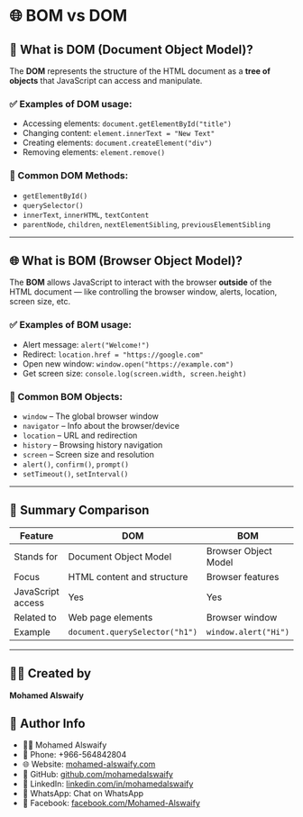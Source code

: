 # 🌐 BOM vs DOM

## 🧠 What is DOM (Document Object Model)?

The **DOM** represents the structure of the HTML document as a **tree of objects** that JavaScript can access and manipulate.

### ✅ Examples of DOM usage:

- Accessing elements: `document.getElementById("title")`
- Changing content: `element.innerText = "New Text"`
- Creating elements: `document.createElement("div")`
- Removing elements: `element.remove()`

### 🔧 Common DOM Methods:

- `getElementById()`
- `querySelector()`
- `innerText`, `innerHTML`, `textContent`
- `parentNode`, `children`, `nextElementSibling`, `previousElementSibling`

---

## 🌐 What is BOM (Browser Object Model)?

The **BOM** allows JavaScript to interact with the browser **outside** of the HTML document — like controlling the browser window, alerts, location, screen size, etc.

### ✅ Examples of BOM usage:

- Alert message: `alert("Welcome!")`
- Redirect: `location.href = "https://google.com"`
- Open new window: `window.open("https://example.com")`
- Get screen size: `console.log(screen.width, screen.height)`

### 🔧 Common BOM Objects:

- `window` – The global browser window
- `navigator` – Info about the browser/device
- `location` – URL and redirection
- `history` – Browsing history navigation
- `screen` – Screen size and resolution
- `alert()`, `confirm()`, `prompt()`
- `setTimeout()`, `setInterval()`

---

## 🔄 Summary Comparison

| Feature           | DOM                            | BOM                  |
| ----------------- | ------------------------------ | -------------------- |
| Stands for        | Document Object Model          | Browser Object Model |
| Focus             | HTML content and structure     | Browser features     |
| JavaScript access | Yes                            | Yes                  |
| Related to        | Web page elements              | Browser window       |
| Example           | `document.querySelector("h1")` | `window.alert("Hi")` |

---



## 👨‍💻 Created by
**Mohamed Alswaify**

## 👤 Author Info
- 👨‍🏫 Mohamed Alswaify
- 📱 Phone: +966-564842804
- 🌐 Website: [mohamed-alswaify.com](https://mohamed-alswaify.com)
- 🔗 GitHub: [github.com/mohamedalswaify](https://github.com/mohamedalswaify)
- 💼 LinkedIn: [linkedin.com/in/mohamedalswaify](https://linkedin.com/in/mohamedalswaify)
- 💬 WhatsApp: Chat on WhatsApp
- 📘 Facebook: [facebook.com/Mohamed-Alswaify](https://facebook.com/Mohamed-Alswaify)
